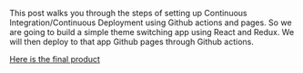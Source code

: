 
This post walks you through the steps of setting up Continuous Integration/Continuous Deployment using Github actions and pages. So we are going to build a simple theme switching app using React and Redux. We will then deploy to that app Github pages through Github actions.

[Here is the final product](https://teddynted.github.io/reactjs-theme-starter/)
